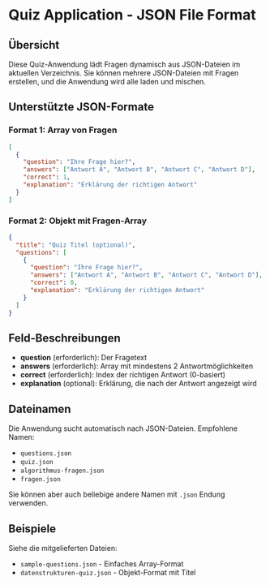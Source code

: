 # Quiz Application - JSON File Format

## Übersicht

Diese Quiz-Anwendung lädt Fragen dynamisch aus JSON-Dateien im aktuellen Verzeichnis. Sie können mehrere JSON-Dateien mit Fragen erstellen, und die Anwendung wird alle laden und mischen.

## Unterstützte JSON-Formate

### Format 1: Array von Fragen

```json
[
  {
    "question": "Ihre Frage hier?",
    "answers": ["Antwort A", "Antwort B", "Antwort C", "Antwort D"],
    "correct": 1,
    "explanation": "Erklärung der richtigen Antwort"
  }
]
```

### Format 2: Objekt mit Fragen-Array

```json
{
  "title": "Quiz Titel (optional)",
  "questions": [
    {
      "question": "Ihre Frage hier?",
      "answers": ["Antwort A", "Antwort B", "Antwort C", "Antwort D"],
      "correct": 0,
      "explanation": "Erklärung der richtigen Antwort"
    }
  ]
}
```

## Feld-Beschreibungen

- **question** (erforderlich): Der Fragetext
- **answers** (erforderlich): Array mit mindestens 2 Antwortmöglichkeiten
- **correct** (erforderlich): Index der richtigen Antwort (0-basiert)
- **explanation** (optional): Erklärung, die nach der Antwort angezeigt wird

## Dateinamen

Die Anwendung sucht automatisch nach JSON-Dateien. Empfohlene Namen:

- `questions.json`
- `quiz.json`
- `algorithmus-fragen.json`
- `fragen.json`

Sie können aber auch beliebige andere Namen mit `.json` Endung verwenden.

## Beispiele

Siehe die mitgelieferten Dateien:

- `sample-questions.json` - Einfaches Array-Format
- `datenstrukturen-quiz.json` - Objekt-Format mit Titel
